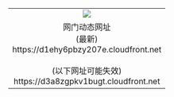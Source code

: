 ﻿<table>
  <tr></tr>
  <tr><td colspan=2 align=center><img src="https://d1ehy6pbzy207e.cloudfront.net/Up/oGate.jpg" /></td></tr>
  <tr><td colspan=2 align=center>网门动态网址<br/>(最新)
<br>https://d1ehy6pbzy207e.cloudfront.net
<br/><br/>(以下网址可能失效)
<br>https://d3a8zgpkv1bugt.cloudfront.net
    </td>
  </tr>
</table>
